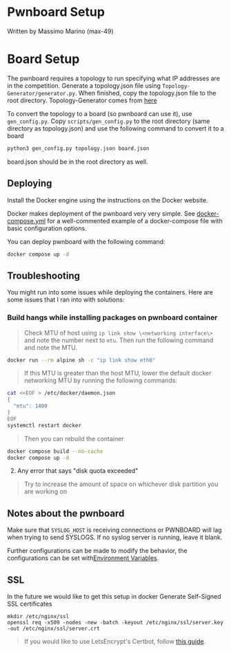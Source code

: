 # Pwnboard Setup
Written by Massimo Marino (max-49)

# Board Setup
The pwnboard requires a topology to run specifying what IP addresses are in the competition. Generate a topology.json file using `Topology-Generator/generator.py`. When finished, copy the topology.json file to the root directory. Topology-Generator comes from [here](https://github.com/RITRedteam/Topology-Generator)

To convert the topology to a board (so pwnboard can use it), use `gen_config.py`. Copy `scripts/gen_config.py` to the root directory (same directory as topology.json) and use the following command to convert it to a board

```bash
python3 gen_config.py topology.json board.json
```

board.json should be in the root directory as well.

## Deploying

Install the Docker engine using the instructions on the Docker website.

Docker makes deployment of the pwnboard very very simple. See [docker-compose.yml](../docker-compose.yml) for a well-commented example of a docker-compose file with basic configuration options.

You can deploy pwnboard with the following command:
```bash
docker compose up -d
```

## Troubleshooting

You might run into some issues while deploying the containers. Here are some issues that I ran into with solutions:

### Build hangs while installing packages on pwnboard container

> Check MTU of host using `ip link show \<networking interface\>` and note the number next to `mtu`. Then run the following command and note the MTU.

```bash
docker run --rm alpine sh -c "ip link show eth0"
```

> If this MTU is greater than the host MTU, lower the default docker networking MTU by running the following commands:

```bash
cat <<EOF > /etc/docker/daemon.json
{
  "mtu": 1400
}
EOF
systemctl restart docker
```

> Then you can rebuild the container

```bash
docker compose build --no-cache
docker compose up -d
```

2. Any error that says "disk quota exceeded"

> Try to increase the amount of space on whichever disk partition you are working on

## Notes about the pwnboard

Make sure that `SYSLOG_HOST` is receiving connections or PWNBOARD will lag
when trying to send SYSLOGS. If no syslog server is running, leave it blank.

Further configurations can be made to modify the behavior, the configurations can be set with[Environment Variables](./config.md). 

## SSL
In the future we would like to get this setup in docker
Generate Self-Signed SSL certificates
```
mkdir /etc/nginx/ssl
openssl req -x509 -nodes -new -batch -keyout /etc/nginx/ssl/server.key -out /etc/nginx/ssl/server.crt
```

> If you would like to use LetsEncrypt's Certbot, follow
[this guide](CERTBOT.md).
